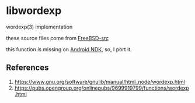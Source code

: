 # libwordexp
wordexp(3) implementation

these source files come from [FreeBSD-src](https://github.com/freebsd/freebsd-src)

this function is missing on [Android NDK](https://developer.android.com/ndk), so, I port it.

## References
1. https://www.gnu.org/software/gnulib/manual/html_node/wordexp.html
2. https://pubs.opengroup.org/onlinepubs/9699919799/functions/wordexp.html

